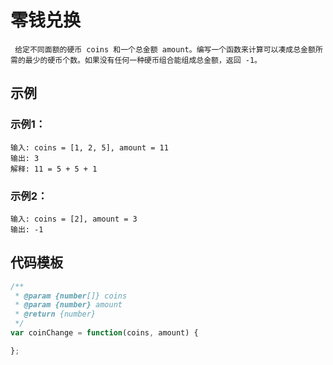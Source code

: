 # 零钱兑换

     给定不同面额的硬币 coins 和一个总金额 amount。编写一个函数来计算可以凑成总金额所需的最少的硬币个数。如果没有任何一种硬币组合能组成总金额，返回 -1。

## 示例

### 示例1：

```
输入: coins = [1, 2, 5], amount = 11
输出: 3 
解释: 11 = 5 + 5 + 1
```

### 示例2：

```
输入: coins = [2], amount = 3
输出: -1
```

## 代码模板

```javascript
/**
 * @param {number[]} coins
 * @param {number} amount
 * @return {number}
 */
var coinChange = function(coins, amount) {

};
```